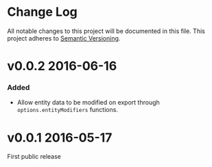 # Change Log

All notable changes to this project will be documented in this file.
This project adheres to [Semantic Versioning](http://semver.org/).

# v0.0.2 2016-06-16

### Added

* Allow entity data to be modified on export through `options.entityModifiers` functions.

# v0.0.1 2016-05-17

First public release
